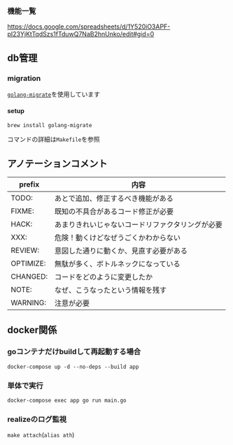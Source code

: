 ### 機能一覧
https://docs.google.com/spreadsheets/d/1Y520iO3APF-pI23YjKtTqdSzs1fTduwQ7NaB2hnUnko/edit#gid=0

## db管理
### migration
[`golang-migrate`](https://github.com/golang-migrate/migrate)を使用しています

#### setup
```
brew install golang-migrate
```

コマンドの詳細は`Makefile`を参照

## アノテーションコメント
| prefix | 内容 |
| ---- | ---- |
| TODO: |  あとで追加、修正するべき機能がある |
| FIXME: | 既知の不具合があるコード修正が必要 |
| HACK: | あまりきれいじゃないコードリファクタリングが必要 |
| XXX: | 危険！動くけどなぜうごくかわからない |
| REVIEW: | 意図した通りに動くか、見直す必要がある |
| OPTIMIZE: |  無駄が多く、ボトルネックになっている |
| CHANGED: |  コードをどのように変更したか |
| NOTE: | なぜ、こうなったという情報を残す |
| WARNING: |  注意が必要 |

## docker関係
### goコンテナだけbuildして再起動する場合
`docker-compose up -d --no-deps --build app`

### 単体で実行
`docker-compose exec app go run main.go`

### realizeのログ監視
`make attach`(`alias ath`)

#
